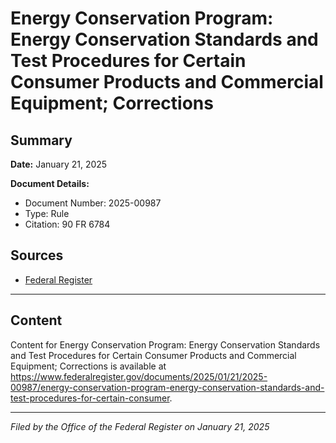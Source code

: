 # Energy Conservation Program: Energy Conservation Standards and Test Procedures for Certain Consumer Products and Commercial Equipment; Corrections

## Summary

**Date:** January 21, 2025

**Document Details:**
- Document Number: 2025-00987
- Type: Rule
- Citation: 90 FR 6784

## Sources
- [Federal Register](https://www.federalregister.gov/documents/2025/01/21/2025-00987/energy-conservation-program-energy-conservation-standards-and-test-procedures-for-certain-consumer)

---

## Content

Content for Energy Conservation Program: Energy Conservation Standards and Test Procedures for Certain Consumer Products and Commercial Equipment; Corrections is available at https://www.federalregister.gov/documents/2025/01/21/2025-00987/energy-conservation-program-energy-conservation-standards-and-test-procedures-for-certain-consumer.

---

*Filed by the Office of the Federal Register on January 21, 2025*
